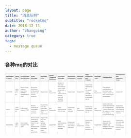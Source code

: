 ```yaml
---
layout: page
title: "消息队列"
subtitle: "rocketmq"
date: 2018-12-11
author: "zhangping"
category: true
tags:
  - message queue
---
```


### 各种mq的对比
<img src="./mq.png" width = "400" height = "200" alt="mq对比" />